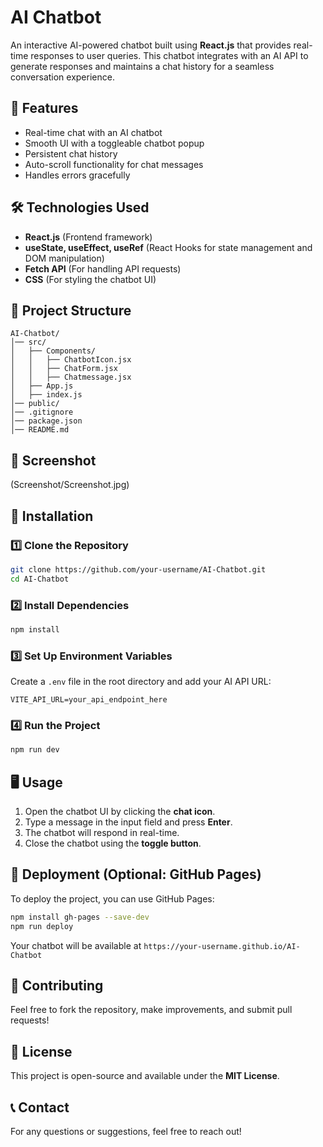 # AI Chatbot

An interactive AI-powered chatbot built using **React.js** that provides real-time responses to user queries. This chatbot integrates with an AI API to generate responses and maintains a chat history for a seamless conversation experience.

## 🚀 Features
- Real-time chat with an AI chatbot
- Smooth UI with a toggleable chatbot popup
- Persistent chat history
- Auto-scroll functionality for chat messages
- Handles errors gracefully

## 🛠️ Technologies Used
- **React.js** (Frontend framework)
- **useState, useEffect, useRef** (React Hooks for state management and DOM manipulation)
- **Fetch API** (For handling API requests)
- **CSS** (For styling the chatbot UI)

## 📂 Project Structure
```
AI-Chatbot/
│── src/
│   ├── Components/
│   │   ├── ChatbotIcon.jsx
│   │   ├── ChatForm.jsx
│   │   ├── Chatmessage.jsx
│   ├── App.js
│   ├── index.js
│── public/
│── .gitignore
│── package.json
│── README.md
```

## 📸 Screenshot 

(Screenshot/Screenshot.jpg)
## 🔧 Installation
### 1️⃣ Clone the Repository
```sh
git clone https://github.com/your-username/AI-Chatbot.git
cd AI-Chatbot
```

### 2️⃣ Install Dependencies
```sh
npm install
```

### 3️⃣ Set Up Environment Variables
Create a `.env` file in the root directory and add your AI API URL:
```
VITE_API_URL=your_api_endpoint_here
```

### 4️⃣ Run the Project
```sh
npm run dev
```

## 🖥️ Usage
1. Open the chatbot UI by clicking the **chat icon**.
2. Type a message in the input field and press **Enter**.
3. The chatbot will respond in real-time.
4. Close the chatbot using the **toggle button**.

## 🚀 Deployment (Optional: GitHub Pages)
To deploy the project, you can use GitHub Pages:
```sh
npm install gh-pages --save-dev
npm run deploy
```
Your chatbot will be available at `https://your-username.github.io/AI-Chatbot`

## 🤝 Contributing
Feel free to fork the repository, make improvements, and submit pull requests!

## 📜 License
This project is open-source and available under the **MIT License**.

## 📞 Contact
For any questions or suggestions, feel free to reach out!

